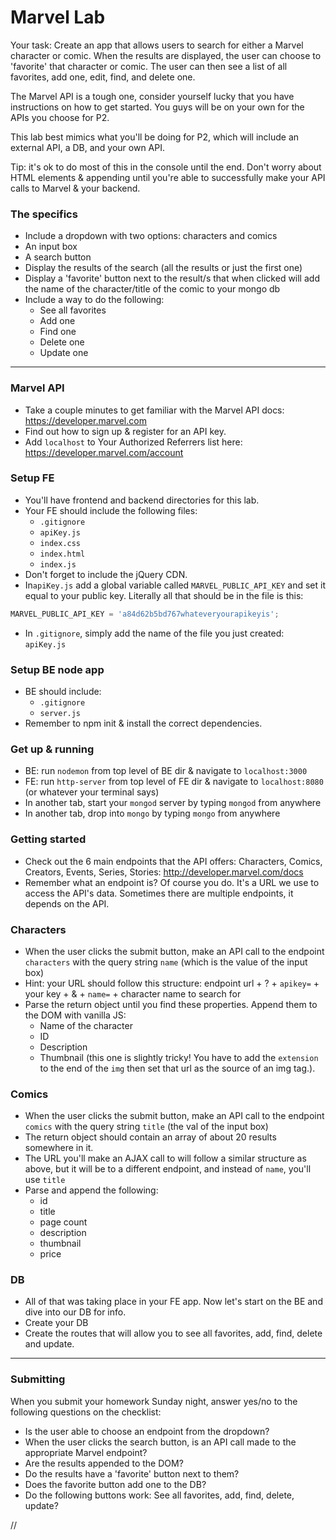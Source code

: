 # Marvel Lab

Your task: Create an app that allows users to search for either a Marvel character or comic. When the results are displayed, the user can choose to 'favorite' that character or comic. The user can then see a list of all favorites, add one, edit, find, and delete one.

The Marvel API is a tough one, consider yourself lucky that you have instructions on how to get started. You guys will be on your own for the APIs you choose for P2.

This lab best mimics what you'll be doing for P2, which will include an external API, a DB, and your own API.

Tip: it's ok to do most of this in the console until the end. Don't worry about HTML elements & appending until you're able to successfully make your API calls to Marvel & your backend.


### The specifics
- Include a dropdown with two options: characters and comics
- An input box
- A search button
- Display the results of the search (all the results or just the first one)
- Display a 'favorite' button next to the result/s that when clicked will add the name of the character/title of the comic to your mongo db
- Include a way to do the following:
  - See all favorites
  - Add one
  - Find one
  - Delete one
  - Update one


---


### Marvel API
- Take a couple minutes to get familiar with the Marvel API docs: https://developer.marvel.com
- Find out how to sign up & register for an API key.
- Add `localhost` to Your Authorized Referrers list here: https://developer.marvel.com/account

### Setup FE
- You'll have frontend and backend directories for this lab.
- Your FE should include the following files:
  - `.gitignore`
  - `apiKey.js`
  - `index.css`
  - `index.html`
  - `index.js`
- Don't forget to include the jQuery CDN.
- In`apiKey.js` add a global variable called `MARVEL_PUBLIC_API_KEY` and set it equal to your public key. Literally all that should be in the file is this:
```javascript
MARVEL_PUBLIC_API_KEY = 'a84d62b5bd767whateveryourapikeyis';
```
- In `.gitignore`, simply add the name of the file you just created: `apiKey.js`

### Setup BE node app
- BE should include:
  - `.gitignore`
  - `server.js`
- Remember to npm init & install the correct dependencies.

### Get up & running
- BE: run `nodemon` from top level of BE dir & navigate to `localhost:3000`
- FE: run `http-server` from top level of FE dir & navigate to `localhost:8080` (or whatever your terminal says)
- In another tab, start your `mongod` server by typing `mongod` from anywhere
- In another tab, drop into `mongo` by typing `mongo` from anywhere

### Getting started
- Check out the 6 main endpoints that the API offers: Characters, Comics, Creators, Events, Series, Stories: http://developer.marvel.com/docs
- Remember what an endpoint is? Of course you do. It's a URL we use to access the API's data. Sometimes there are multiple endpoints, it depends on the API.

### Characters
- When the user clicks the submit button, make an API call to the endpoint `characters` with the query string `name` (which is the value of the input box)
- Hint: your URL should follow this structure: endpoint url + ? + `apikey=` + your key + & + `name=` + character name to search for
- Parse the return object until you find these properties. Append them to the DOM with vanilla JS:
  - Name of the character
  - ID
  - Description
  - Thumbnail (this one is slightly tricky! You have to add the `extension` to the end of the `img` then set that url as the source of an img tag.).

### Comics
- When the user clicks the submit button, make an API call to the endpoint `comics` with the query string `title` (the val of the input box)
- The return object should contain an array of about 20 results somewhere in it.
- The URL you'll make an AJAX call to will follow a similar structure as above, but it will be to a different endpoint, and instead of `name`, you'll use `title`
- Parse and append the following:
  - id
  - title
  - page count
  - description
  - thumbnail
  - price

### DB
- All of that was taking place in your FE app. Now let's start on the BE and dive into our DB for info.
- Create your DB
- Create the routes that will allow you to see all favorites, add, find, delete and update.


---


### Submitting
When you submit your homework Sunday night, answer yes/no to the following questions on the checklist:

- Is the user able to choose an endpoint from the dropdown?
- When the user clicks the search button, is an API call made to the appropriate Marvel endpoint?
- Are the results appended to the DOM?
- Do the results have a 'favorite' button next to them?
- Does the favorite button add one to the DB?
- Do the following buttons work: See all favorites, add, find, delete, update?







//
